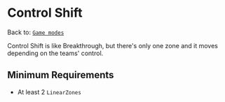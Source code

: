 # Control Shift
Back to: [`Game modes`](/gamemodes.md)

Control Shift is like Breakthrough, but there's only one zone and it moves depending on the teams' control.

## Minimum Requirements
- At least 2 `LinearZones`